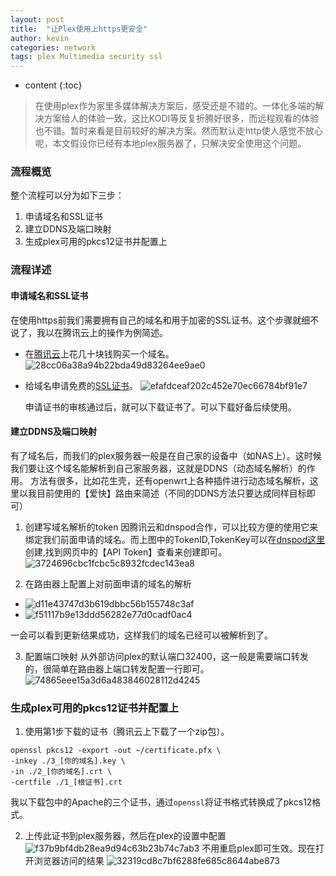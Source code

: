 ```yaml
---
layout: post
title:  "让Plex使用上https更安全"
author: kevin
categories: network
tags: plex Multimedia security ssl
---
```

* content
{:toc}


> 在使用plex作为家里多媒体解决方案后，感受还是不错的。一体化多端的解决方案给人的体验一致，这比KODI等反复折腾好很多，而远程观看的体验也不错。暂时来看是目前较好的解决方案。然而默认走http使人感觉不放心呢，本文假设你已经有本地plex服务器了，只解决安全使用这个问题。


### 流程概览
整个流程可以分为如下三步：
1. 申请域名和SSL证书
1. 建立DDNS及端口映射
1. 生成plex可用的pkcs12证书并配置上



### 流程详述
#### 申请域名和SSL证书
在使用https前我们需要拥有自己的域名和用于加密的SSL证书。这个步骤就细不说了，我以在腾讯云上的操作为例简述。
* 在[腾讯云](https://console.cloud.tencent.com/domain)上花几十块钱购买一个域名。
![28cc06a38a94b22bda49d83264ee9ae0](/assets/202003/plex-https/54DAF6D1-F92C-4B4E-BEDC-AF7084A53901.png)

* 给域名申请免费的[SSL证书](https://console.cloud.tencent.com/ssl)。
![efafdceaf202c452e70ec66784bf91e7](/assets/202003/plex-https/6CA666FE-0366-4599-86D3-E005D1090CBF.png)

  申请证书的审核通过后，就可以下载证书了。可以下载好备后续使用。
  

#### 建立DDNS及端口映射
有了域名后，而我们的plex服务器一般是在自己家的设备中（如NAS上）。这时候我们要让这个域名能解析到自己家服务器，这就是DDNS（动态域名解析）的作用。
方法有很多，比如花生壳，还有openwrt上各种插件进行动态域名解析，这里以我目前使用的【爱快】路由来简述（不同的DDNS方法只要达成同样目标即可）

1. 创建写域名解析的token
因腾讯云和dnspod合作，可以比较方便的使用它来绑定我们前面申请的域名。而上图中的TokenID,TokenKey可以在[dnspod这里](https://www.dnspod.cn/console/user/security)创建,找到网页中的【API Token】查看来创建即可。
![3724696cbc1fcbc5c8932fcdec143ea8](/assets/202003/plex-https/BAB75F45-2035-4F85-9EAD-D9E2A3E5D563.png)

2. 在路由器上配置上对前面申请的域名的解析
* ![d11e43747d3b619dbbc56b155748c3af](/assets/202003/plex-https/ED024D48-8259-40B0-A5F2-712C94B99CCC.png)
* ![f51117b9e13ddd56282e77d0cadf0ac4](/assets/202003/plex-https/C566F6E8-9791-49F0-BB09-19CE81B8DB1A.png)

一会可以看到更新结果成功，这样我们的域名已经可以被解析到了。

3. 配置端口映射
从外部访问plex的默认端口32400，这一般是需要端口转发的，很简单在路由器上端口转发配置一行即可。
![74865eee15a3d6a483846028112d4245](/assets/202003/plex-https/4BAB4E91-6778-432B-A940-EEAFD5D0442C.png)


### 生成plex可用的pkcs12证书并配置上
1. 使用第1步下载的证书（腾讯云上下载了一个zip包）。
```
openssl pkcs12 -export -out ~/certificate.pfx \
-inkey ./3_[你的域名].key \
-in ./2_[你的域名].crt \
-certfile ./1_[根证书].crt
```
我以下载包中的Apache的三个证书，通过`openssl`将证书格式转换成了pkcs12格式。

2. 上传此证书到plex服务器，然后在plex的设置中配置
![f37b9bf4db28ea9d94c63b23b74c7ab3](/assets/202003/plex-https/8E335B93-7AF0-46F5-8AC8-F3D05C7CC5EC.png)
不用重启plex即可生效。现在打开浏览器访问的结果
![32319cd8c7bf6288fe685c8644abe873](/assets/202003/plex-https/FEB56996-C635-4DBC-B68B-DF371BB0513B.png)
